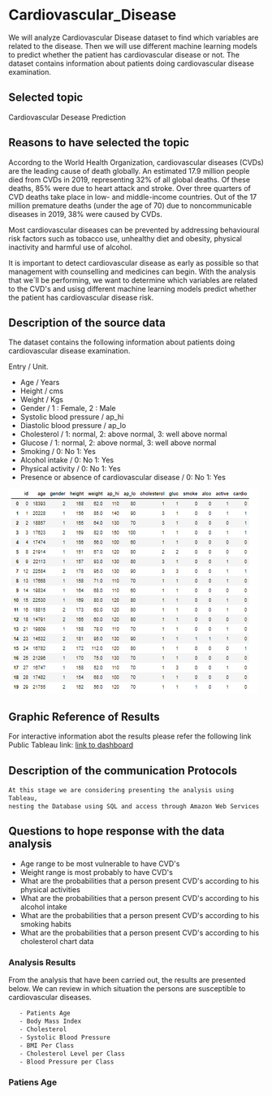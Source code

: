 # Cardiovascular_Disease

   We will analyze Cardiovascular Disease dataset to find which variables are related to the disease. 
Then we will use different machine learning models to predict whether the patient has cardiovascular disease or not. 
The dataset contains information about patients doing cardiovascular disease examination.

## Selected topic

Cardiovascular Desease Prediction

## Reasons to have selected the topic

   Accordng to the World Health Organization, cardiovascular diseases (CVDs) are the
leading cause of death globally. An estimated 17.9 million people died from CVDs in 2019,
representing 32% of all global deaths. Of these deaths, 85% were due to heart attack and stroke.
Over three quarters of CVD deaths take place in low- and middle-income countries.
Out of the 17 million premature deaths (under the age of 70) due to noncommunicable diseases
in 2019, 38% were caused by CVDs.

   Most cardiovascular diseases can be prevented by addressing behavioural risk factors such as
tobacco use, unhealthy diet and obesity, physical inactivity and harmful use of alcohol.

   It is important to detect cardiovascular disease as early as possible so that management
with counselling and medicines can begin. With the analysis that we´ll be performing, we want to
determine which variables are related to the CVD's and usisg different machine learning models
predict whether the patient has cardiovascular disease risk.

## Description of the source data

   The dataset contains the following information about patients doing cardiovascular disease
examination.

Entry  / Unit.
- Age    /  Years
- Height / cms
- Weight / Kgs
- Gender / 1 : Female,  2 : Male
- Systolic blood pressure  / ap_hi
- Diastolic blood pressure / ap_lo
- Cholesterol / 1: normal, 2: above normal, 3: well above normal
- Glucose  / 1: normal, 2: above normal, 3: well above normal
- Smoking  / 0: No 1: Yes
- Alcohol intake / 0: No 1: Yes
- Physical activity / 0: No 1: Yes
- Presence or absence of cardiovascular disease / 0: No 1: Yes

![Alt Text](https://github.com/CarlosRello/Cardiovascular_Disease/blob/main/Resources/db.png)

## Graphic Reference of Results

For interactive information abot the results please refer the following link
Public Tableau link: [link to dashboard](https://public.tableau.com/app/profile/carlos.rello/viz/Cardiovascular_presentation/CardiovascularResults?publish=yes)

##  Description of the communication Protocols
    At this stage we are considering presenting the analysis using Tableau,
    nesting the Database using SQL and access through Amazon Web Services 

## Questions to hope response with the data analysis

- Age range to be most vulnerable to have CVD's
- Weight range is most probably to have CVD's
- What are the probabilities that a person present CVD's according to his physical activities
- What are the probabilities that a person present CVD's according to his alcohol intake
- What are the probabilities that a person present CVD's according to his smoking habits
- What are the probabilities that a person present CVD's according to his cholesterol chart data

### Analysis Results

From the analysis that have been carried out, the results are presented below. We can review in which situation the persons are susceptible to cardiovascular diseases.

```
   - Patients Age
   - Body Mass Index
   - Cholesterol
   - Systolic Blood Pressure
   - BMI Per Class
   - Cholesterol Level per Class
   - Blood Pressure per Class
```
### Patiens Age